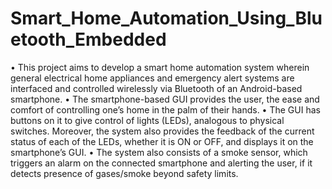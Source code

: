 # Smart_Home_Automation_Using_Bluetooth_Embedded
•	This project aims to develop a smart home automation system wherein general electrical home appliances and emergency alert systems are interfaced and controlled wirelessly via Bluetooth of an Android-based smartphone.
•	The smartphone-based GUI provides the user, the ease and comfort of controlling one’s home in the palm of their hands.
•	The GUI has buttons on it to give control of lights (LEDs), analogous to physical switches. Moreover, the system also provides the feedback of the current status of each of the LEDs, whether it is ON or OFF, and displays it on the smartphone’s GUI.
•	The system also consists of a smoke sensor, which triggers an alarm on the connected smartphone and alerting the user, if it detects presence of gases/smoke beyond safety limits.
